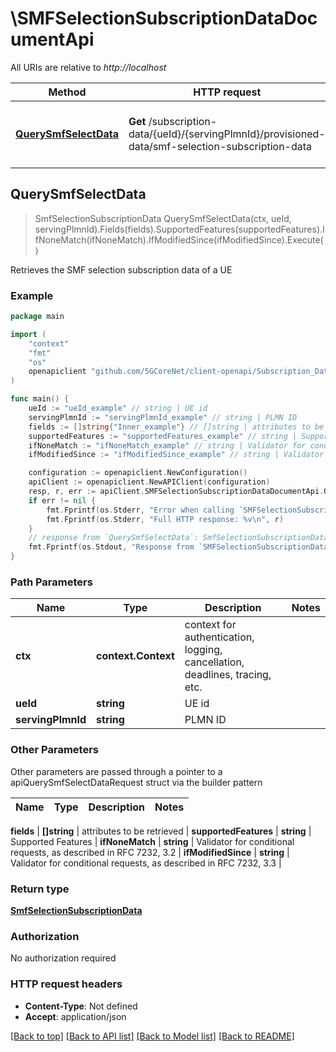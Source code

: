 # \SMFSelectionSubscriptionDataDocumentApi

All URIs are relative to *http://localhost*

Method | HTTP request | Description
------------- | ------------- | -------------
[**QuerySmfSelectData**](SMFSelectionSubscriptionDataDocumentApi.md#QuerySmfSelectData) | **Get** /subscription-data/{ueId}/{servingPlmnId}/provisioned-data/smf-selection-subscription-data | Retrieves the SMF selection subscription data of a UE



## QuerySmfSelectData

> SmfSelectionSubscriptionData QuerySmfSelectData(ctx, ueId, servingPlmnId).Fields(fields).SupportedFeatures(supportedFeatures).IfNoneMatch(ifNoneMatch).IfModifiedSince(ifModifiedSince).Execute()

Retrieves the SMF selection subscription data of a UE

### Example

```go
package main

import (
    "context"
    "fmt"
    "os"
    openapiclient "github.com/5GCoreNet/client-openapi/Subscription_Data"
)

func main() {
    ueId := "ueId_example" // string | UE id
    servingPlmnId := "servingPlmnId_example" // string | PLMN ID
    fields := []string{"Inner_example"} // []string | attributes to be retrieved (optional)
    supportedFeatures := "supportedFeatures_example" // string | Supported Features (optional)
    ifNoneMatch := "ifNoneMatch_example" // string | Validator for conditional requests, as described in RFC 7232, 3.2 (optional)
    ifModifiedSince := "ifModifiedSince_example" // string | Validator for conditional requests, as described in RFC 7232, 3.3 (optional)

    configuration := openapiclient.NewConfiguration()
    apiClient := openapiclient.NewAPIClient(configuration)
    resp, r, err := apiClient.SMFSelectionSubscriptionDataDocumentApi.QuerySmfSelectData(context.Background(), ueId, servingPlmnId).Fields(fields).SupportedFeatures(supportedFeatures).IfNoneMatch(ifNoneMatch).IfModifiedSince(ifModifiedSince).Execute()
    if err != nil {
        fmt.Fprintf(os.Stderr, "Error when calling `SMFSelectionSubscriptionDataDocumentApi.QuerySmfSelectData``: %v\n", err)
        fmt.Fprintf(os.Stderr, "Full HTTP response: %v\n", r)
    }
    // response from `QuerySmfSelectData`: SmfSelectionSubscriptionData
    fmt.Fprintf(os.Stdout, "Response from `SMFSelectionSubscriptionDataDocumentApi.QuerySmfSelectData`: %v\n", resp)
}
```

### Path Parameters


Name | Type | Description  | Notes
------------- | ------------- | ------------- | -------------
**ctx** | **context.Context** | context for authentication, logging, cancellation, deadlines, tracing, etc.
**ueId** | **string** | UE id | 
**servingPlmnId** | **string** | PLMN ID | 

### Other Parameters

Other parameters are passed through a pointer to a apiQuerySmfSelectDataRequest struct via the builder pattern


Name | Type | Description  | Notes
------------- | ------------- | ------------- | -------------


 **fields** | **[]string** | attributes to be retrieved | 
 **supportedFeatures** | **string** | Supported Features | 
 **ifNoneMatch** | **string** | Validator for conditional requests, as described in RFC 7232, 3.2 | 
 **ifModifiedSince** | **string** | Validator for conditional requests, as described in RFC 7232, 3.3 | 

### Return type

[**SmfSelectionSubscriptionData**](SmfSelectionSubscriptionData.md)

### Authorization

No authorization required

### HTTP request headers

- **Content-Type**: Not defined
- **Accept**: application/json

[[Back to top]](#) [[Back to API list]](../README.md#documentation-for-api-endpoints)
[[Back to Model list]](../README.md#documentation-for-models)
[[Back to README]](../README.md)

